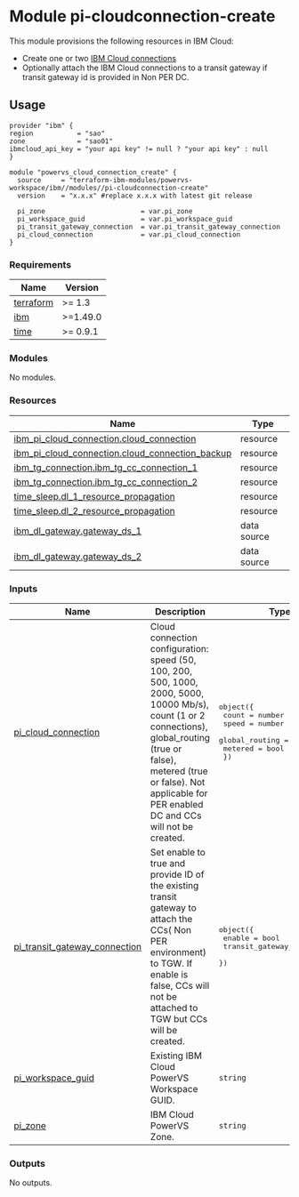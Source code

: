 # Module pi-cloudconnection-create

This module provisions the following resources in IBM Cloud:

- Create one or two [IBM Cloud connections](https://cloud.ibm.com/docs/power-iaas?topic=power-iaas-cloud-connections)
- Optionally attach the IBM Cloud connections to a transit gateway if transit gateway id is provided in Non PER DC.

## Usage
```hcl
provider "ibm" {
region           = "sao"
zone             = "sao01"
ibmcloud_api_key = "your api key" != null ? "your api key" : null
}

module "powervs_cloud_connection_create" {
  source     = "terraform-ibm-modules/powervs-workspace/ibm//modules//pi-cloudconnection-create"
  version    = "x.x.x" #replace x.x.x with latest git release

  pi_zone                        = var.pi_zone
  pi_workspace_guid              = var.pi_workspace_guid
  pi_transit_gateway_connection  = var.pi_transit_gateway_connection
  pi_cloud_connection            = var.pi_cloud_connection
}
```

<!-- BEGINNING OF PRE-COMMIT-TERRAFORM DOCS HOOK -->
### Requirements

| Name | Version |
|------|---------|
| <a name="requirement_terraform"></a> [terraform](#requirement\_terraform) | >= 1.3 |
| <a name="requirement_ibm"></a> [ibm](#requirement\_ibm) | >=1.49.0 |
| <a name="requirement_time"></a> [time](#requirement\_time) | >= 0.9.1 |

### Modules

No modules.

### Resources

| Name | Type |
|------|------|
| [ibm_pi_cloud_connection.cloud_connection](https://registry.terraform.io/providers/IBM-Cloud/ibm/latest/docs/resources/pi_cloud_connection) | resource |
| [ibm_pi_cloud_connection.cloud_connection_backup](https://registry.terraform.io/providers/IBM-Cloud/ibm/latest/docs/resources/pi_cloud_connection) | resource |
| [ibm_tg_connection.ibm_tg_cc_connection_1](https://registry.terraform.io/providers/IBM-Cloud/ibm/latest/docs/resources/tg_connection) | resource |
| [ibm_tg_connection.ibm_tg_cc_connection_2](https://registry.terraform.io/providers/IBM-Cloud/ibm/latest/docs/resources/tg_connection) | resource |
| [time_sleep.dl_1_resource_propagation](https://registry.terraform.io/providers/hashicorp/time/latest/docs/resources/sleep) | resource |
| [time_sleep.dl_2_resource_propagation](https://registry.terraform.io/providers/hashicorp/time/latest/docs/resources/sleep) | resource |
| [ibm_dl_gateway.gateway_ds_1](https://registry.terraform.io/providers/IBM-Cloud/ibm/latest/docs/data-sources/dl_gateway) | data source |
| [ibm_dl_gateway.gateway_ds_2](https://registry.terraform.io/providers/IBM-Cloud/ibm/latest/docs/data-sources/dl_gateway) | data source |

### Inputs

| Name | Description | Type | Default | Required |
|------|-------------|------|---------|:--------:|
| <a name="input_pi_cloud_connection"></a> [pi\_cloud\_connection](#input\_pi\_cloud\_connection) | Cloud connection configuration: speed (50, 100, 200, 500, 1000, 2000, 5000, 10000 Mb/s), count (1 or 2 connections), global\_routing (true or false), metered (true or false). Not applicable for PER enabled DC and CCs will not be created. | <pre>object({<br>    count          = number<br>    speed          = number<br>    global_routing = bool<br>    metered        = bool<br>  })</pre> | n/a | yes |
| <a name="input_pi_transit_gateway_connection"></a> [pi\_transit\_gateway\_connection](#input\_pi\_transit\_gateway\_connection) | Set enable to true and provide ID of the existing transit gateway to attach the CCs( Non PER environment) to TGW. If enable is false, CCs will not be attached to TGW but CCs will be created. | <pre>object({<br>    enable             = bool<br>    transit_gateway_id = string<br>  })</pre> | n/a | yes |
| <a name="input_pi_workspace_guid"></a> [pi\_workspace\_guid](#input\_pi\_workspace\_guid) | Existing IBM Cloud PowerVS Workspace GUID. | `string` | n/a | yes |
| <a name="input_pi_zone"></a> [pi\_zone](#input\_pi\_zone) | IBM Cloud PowerVS Zone. | `string` | n/a | yes |

### Outputs

No outputs.
<!-- END OF PRE-COMMIT-TERRAFORM DOCS HOOK -->
